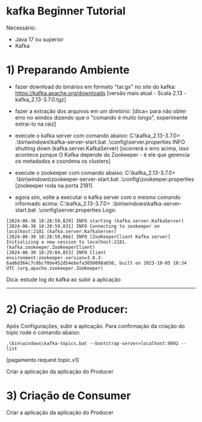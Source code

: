 # kafka Beginner Tutorial

Necessário:
- Java 17 ou superior
- Kafka

# 1) Preparando Ambiente 

- fazer download do binários em formato "tar.gx" no site do kafka:
https://kafka.apache.org/downloads
[versão mais atual - Scala 2.13  - kafka_2.13-3.7.0.tgz]

- fazer a extração dos arquivos em um diretório:
[dica= para não obter erro no windos dizendo que o "comando é muito longo", experimente extrai-lo na raiz]

- execute o kafka server com comando abaixo:
C:\kafka_2.13-3.7.0> .\bin\windows\kafka-server-start.bat .\config\server.properties
INFO shutting down (kafka.server.KafkaServer)
[ocorrerá o erro acima, isso acontece porque O Kafka depende do Zookeeper - é ele que gerencia os metadados e coordena os clusters]

- execute o zookeeper com comando abaixo:
C:\kafka_2.13-3.7.0> .\bin\windows\zookeeper-server-start.bat .\config\zookeeper.properties
[zookeeper roda na porta 2181]

- agora sim, volte a executar o kafka server com o mesmo comando informado acima:
C:\kafka_2.13-3.7.0> .\bin\windows\kafka-server-start.bat .\config\server.properties
Logs:
```
[2024-06-30 10:28:59,829] INFO starting (kafka.server.KafkaServer)
[2024-06-30 10:28:59,831] INFO Connecting to zookeeper on localhost:2181 (kafka.server.KafkaServer)
[2024-06-30 10:28:59,866] INFO [ZooKeeperClient Kafka server] Initializing a new session to localhost:2181. (kafka.zookeeper.ZooKeeperClient)
[2024-06-30 10:29:04,853] INFO Client environment:zookeeper.version=3.8.3-6ad6d364c7c0bcf0de452d54ebefa3058098ab56, built on 2023-10-05 10:34 UTC (org.apache.zookeeper.ZooKeeper)
```
Dica: estude log do kafka ao subir a aplicação

-----------------

# 2) Criação de Producer:
Após Configurações, subir a aplicação. 
Para confirmação da criação do topic rode o comando abaixo:
```
.\bin\windows\kafka-topics.bat --bootstrap-server=localhost:9092 --list
```
[pagamento.request.topic.v1]

Criar a aplicação da aplicação do Producer

# 3) Criação de Consumer
Criar a aplicação da aplicação do Producer

